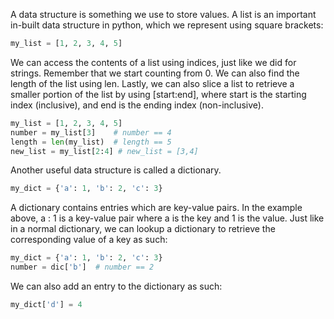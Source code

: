 A data structure is something we use to store values. A list is an important in-built data structure in python, which we represent using square brackets:

```python
my_list = [1, 2, 3, 4, 5]
```

We can access the contents of a list using indices, just like we did for strings. Remember that we start counting from 0. We can also find the length of the list using len. Lastly, we can also slice a list to retrieve a smaller portion of the list by using [start:end], where start is the starting index (inclusive), and end is the ending index (non-inclusive).

```python
my_list = [1, 2, 3, 4, 5]
number = my_list[3]    # number == 4
length = len(my_list)  # length == 5
new_list = my_list[2:4] # new_list = [3,4]
```

Another useful data structure is called a dictionary.

```python
my_dict = {'a': 1, 'b': 2, 'c': 3}
```
A dictionary contains entries which are key-value pairs. In the example above, a : 1 is a key-value pair where a is the key and 1 is the value. Just like in a normal dictionary, we can lookup a dictionary to retrieve the corresponding value of a key as such:

```python
my_dict = {'a': 1, 'b': 2, 'c': 3}
number = dic['b']  # number == 2
```

We can also add an entry to the dictionary as such:

```python
my_dict['d'] = 4
```
